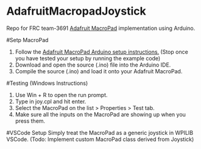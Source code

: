 # AdafruitMacropadJoystick
Repo for FRC team-3691 [Adafruit MacroPad](https://www.adafruit.com/product/5128) implementation using Arduino.

#Setp MacroPad
1. Follow the [Adafruit MacroPad Arduino setup instructions.](https://learn.adafruit.com/adafruit-macropad-rp2040/arduino-ide-setup) (Stop once you have tested your setup by running the example code)
2. Download and open the source (.ino) file into the Arduino IDE.
3. Compile the source (.ino) and load it onto your Adafruit MacroPad.

#Testing (Windows Instructions)
1. Use Win + R to open the run prompt.
2. Type in joy.cpl and hit enter.
3. Select the MacroPad on the list > Properties > Test tab.
4. Make sure all the inputs on the MacroPad are showing up when you press them.

#VSCode Setup
Simply treat the MacroPad as a generic joystick in WPILIB VSCode. (Todo: Implement custom MacroPad class derived from Joystick)


